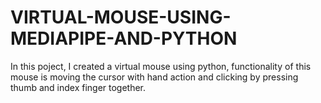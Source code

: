 # VIRTUAL-MOUSE-USING-MEDIAPIPE-AND-PYTHON
In this poject, I created a virtual mouse using python, functionality of this mouse is moving the cursor with hand action and clicking by pressing thumb and index finger together.

